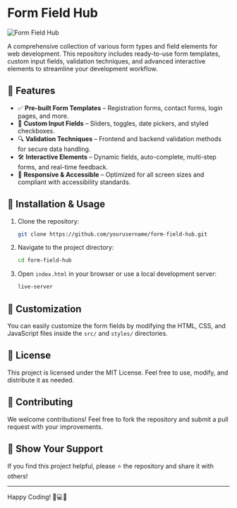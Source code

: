 # Form Field Hub

![Form Field Hub](https://via.placeholder.com/1000x300?text=Form+Field+Hub)

A comprehensive collection of various form types and field elements for web development. This repository includes ready-to-use form templates, custom input fields, validation techniques, and advanced interactive elements to streamline your development workflow.

## 🚀 Features

- ✅ **Pre-built Form Templates** – Registration forms, contact forms, login pages, and more.
- 🎨 **Custom Input Fields** – Sliders, toggles, date pickers, and styled checkboxes.
- 🔍 **Validation Techniques** – Frontend and backend validation methods for secure data handling.
- 🛠 **Interactive Elements** – Dynamic fields, auto-complete, multi-step forms, and real-time feedback.
- 📱 **Responsive & Accessible** – Optimized for all screen sizes and compliant with accessibility standards.

## 📌 Installation & Usage

1. Clone the repository:
   ```sh
   git clone https://github.com/yourusername/form-field-hub.git
   ```
2. Navigate to the project directory:
   ```sh
   cd form-field-hub
   ```
3. Open `index.html` in your browser or use a local development server:
   ```sh
   live-server
   ```

## 🔧 Customization

You can easily customize the form fields by modifying the HTML, CSS, and JavaScript files inside the `src/` and `styles/` directories.

## 📜 License

This project is licensed under the MIT License. Feel free to use, modify, and distribute it as needed.

## 🤝 Contributing

We welcome contributions! Feel free to fork the repository and submit a pull request with your improvements.

## 🌟 Show Your Support

If you find this project helpful, please ⭐ the repository and share it with others!

---

Happy Coding! 🎨💻🚀


